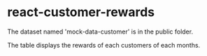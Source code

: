 # react-customer-rewards

The dataset named 'mock-data-customer' is in the public folder.

The table displays the rewards of each customers of each months. 
